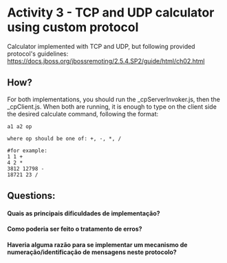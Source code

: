# Activity 3 - TCP and UDP calculator using custom protocol
Calculator implemented with TCP and UDP, but following provided protocol's guidelines: https://docs.jboss.org/jbossremoting/2.5.4.SP2/guide/html/ch02.html

## How?
For both implementations, you should run the _cpServerInvoker.js, then the _cpClient.js.
When both are running, it is enough to type on the client side the desired calculate command, following the format:
```
a1 a2 op

where op should be one of: +, -, *, /

#for example:
1 1 +
4 2 *
3812 12798 -
18721 23 /
```

## Questions:
#### Quais as principais dificuldades de implementação?
#### Como poderia ser feito o tratamento de erros?
#### Haveria alguma razão para se implementar um mecanismo de numeração/identificação de mensagens neste protocolo?